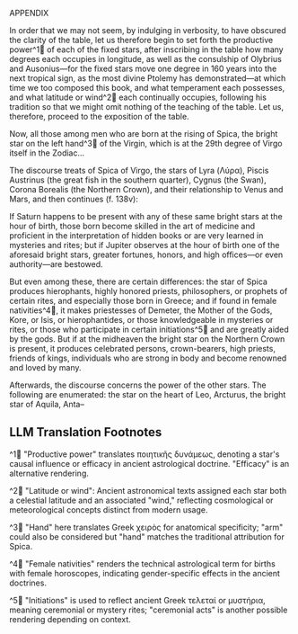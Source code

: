 APPENDIX

In order that we may not seem, by indulging in verbosity, to have obscured the clarity of the table, let us therefore begin to set forth the productive power^1🤖 of each of the fixed stars, after inscribing in the table how many degrees each occupies in longitude, as well as the consulship of Olybrius and Ausonius—for the fixed stars move one degree in 160 years into the next tropical sign, as the most divine Ptolemy has demonstrated—at which time we too composed this book, and what temperament each possesses, and what latitude or wind^2🤖 each continually occupies, following his tradition so that we might omit nothing of the teaching of the table. Let us, therefore, proceed to the exposition of the table.

Now, all those among men who are born at the rising of Spica, the bright star on the left hand^3🤖 of the Virgin, which is at the 29th degree of Virgo itself in the Zodiac...

The discourse treats of Spica of Virgo, the stars of Lyra (Λύρα), Piscis Austrinus (the great fish in the southern quarter), Cygnus (the Swan), Corona Borealis (the Northern Crown), and their relationship to Venus and Mars, and then continues (f. 138v):

If Saturn happens to be present with any of these same bright stars at the hour of birth, those born become skilled in the art of medicine and proficient in the interpretation of hidden books or are very learned in mysteries and rites; but if Jupiter observes at the hour of birth one of the aforesaid bright stars, greater fortunes, honors, and high offices—or even authority—are bestowed.

But even among these, there are certain differences: the star of Spica produces hierophants, highly honored priests, philosophers, or prophets of certain rites, and especially those born in Greece; and if found in female nativities^4🤖, it makes priestesses of Demeter, the Mother of the Gods, Kore, or Isis, or hierophantides, or those knowledgeable in mysteries or rites, or those who participate in certain initiations^5🤖 and are greatly aided by the gods. But if at the midheaven the bright star on the Northern Crown is present, it produces celebrated persons, crown-bearers, high priests, friends of kings, individuals who are strong in body and become renowned and loved by many.

Afterwards, the discourse concerns the power of the other stars. The following are enumerated: the star on the heart of Leo, Arcturus, the bright star of Aquila, Anta–


LLM Translation Footnotes
-------------------------
^1🤖 "Productive power" translates ποιητικῆς δυνάμεως, denoting a star's causal influence or efficacy in ancient astrological doctrine. "Efficacy" is an alternative rendering.

^2🤖 "Latitude or wind": Ancient astronomical texts assigned each star both a celestial latitude and an associated "wind," reflecting cosmological or meteorological concepts distinct from modern usage.

^3🤖 "Hand" here translates Greek χειρὸς for anatomical specificity; "arm" could also be considered but "hand" matches the traditional attribution for Spica.

^4🤖 "Female nativities" renders the technical astrological term for births with female horoscopes, indicating gender-specific effects in the ancient doctrines.

^5🤖 "Initiations" is used to reflect ancient Greek τελεταί or μυστήρια, meaning ceremonial or mystery rites; "ceremonial acts" is another possible rendering depending on context.